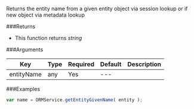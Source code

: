 Returns the entity name from a given entity object via session lookup or if new object via metadata lookup


###Returns

* This function returns *string*


###Arguments

| Key | Type | Required | Default | Description |
| --- | --- | --- | --- | --- |
| entityName | any | Yes | --- |  |

###Examples

```javascript
var name = ORMService.getEntityGivenName( entity );
```